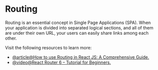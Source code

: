 # Routing

Routing is an essential concept in Single Page Applications (SPA). When your application is divided into separated logical sections, and all of them are under their own URL, your users can easily share links among each other.

Visit the following resources to learn more:

- [@article@How to use Routing in React JS: A Comprehensive Guide.](https://blog.logrocket.com/react-router-v6-guide/)
- [@video@React Router 6 – Tutorial for Beginners.](https://www.youtube.com/watch?v=59IXY5IDrBA)
